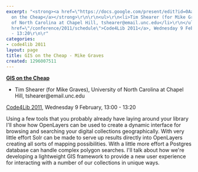 ```yaml
---
excerpt: "<strong><a href=\"https://docs.google.com/present/edit?id=0AaAHjV7nFQ21ZGc3MzhxdzRfMTA2ZGp0cXpmY2Q&hl=en&authkey=CO3C7MkJ\">GIS
  on the Cheap</a></strong>\r\n\r\n<ul>\r\n<li>Tim Shearer (for Mike Graves), University
  of North Carolina at Chapel Hill, tshearer@email.unc.edu</li>\r\n</ul>\r\n\r\n<a
  href=\"/conference/2011/schedule\">Code4Lib 2011</a>, Wednesday 9 February, 13:00
  - 13:20\r\n\r"
categories:
- code4lib 2011
layout: page
title: GIS on the Cheap - Mike Graves
created: 1296007511
---
```

<strong><a href="https://docs.google.com/present/edit?id=0AaAHjV7nFQ21ZGc3MzhxdzRfMTA2ZGp0cXpmY2Q&hl=en&authkey=CO3C7MkJ">GIS on the Cheap</a></strong>

<ul>
<li>Tim Shearer (for Mike Graves), University of North Carolina at Chapel Hill, tshearer@email.unc.edu</li>
</ul>

<a href="/conference/2011/schedule">Code4Lib 2011</a>, Wednesday 9 February, 13:00 - 13:20

Using a few tools that you probably already have laying around your library I'll show how OpenLayers can be used to create a dynamic interface for browsing and searching your digital collections geographically. With very little effort Solr can be made to serve up results directly into OpenLayers creating all sorts of mapping possibilities. With a little more effort a Postgres database can handle complex polygon searches. I'll talk about how we're developing a lightweight GIS framework to provide a new user experience for interacting with a number of our collections in unique ways.
